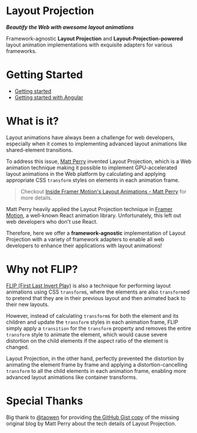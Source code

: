 # Layout Projection

**_Beautify the Web with awesome layout animations_**

Framework-agnostic **Layout Projection** and **Layout-Projection-powered** layout animation implementations with exquisite adapters for various frameworks.

# Getting Started

- [Getting started](https://thenightmarex.github.io/layout-projection/)
- [Getting started with Angular](./packages/angular/README.md)

# What is it?

Layout animations have always been a challenge for web developers, especially when it comes to implementing advanced layout animations like shared-element transitions.

To address this issue, [Matt Perry](https://github.com/mattgperry) invented Layout Projection, which is a Web animation technique making it possible to implement GPU-accelerated layout animations in the Web platform by calculating and applying appropriate CSS `transform` styles on elements in each animation frame.

> Checkout [Inside Framer Motion's Layout Animations - Matt Perry](https://www.youtube.com/watch?v=5-JIu0u42Jc) for more details.

Matt Perry heavily applied the Layout Projection technique in [Framer Motion](https://www.framer.com/motion/), a well-known React animation library. Unfortunately, this left out web developers who don't use React.

Therefore, here we offer a **framework-agnostic** implementation of Layout Projection with a variety of framework adapters to enable all web developers to enhance their applications with layout animations!

# Why not FLIP?

[FLIP (First Last Invert Play)](https://aerotwist.com/blog/flip-your-animations/) is also a technique for performing layout animations using CSS `transform`s, where the elements are also `transform`ed to pretend that they are in their previous layout and then animated back to their new layouts.

However, instead of calculating `transform`s for both the element and its children and update the `transform` styles in each animation frame, FLIP simply apply a `transition` for the `transform` property and removes the entire `transform` style to animate the element, which would cause severe distortion on the child elements if the aspect ratio of the element is changed.

Layout Projection, in the other hand, perfectly prevented the distortion by animating the element frame by frame and applying a distortion-cancelling `transform` to all the child elements in each animation frame, enabling more advanced layout animations like container transforms.

# Special Thanks

Big thank to [@taowen](https://github.com/taowen) for providing [the GitHub Gist copy](https://gist.github.com/taowen/e102cf5731e527cb9ac02574783c4119) of the missing original blog by Matt Perry about the tech details of Layout Projection.
